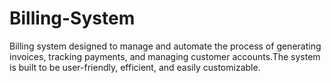 # Billing-System
Billing system designed to manage and automate the process of generating invoices, tracking payments, and managing customer accounts.The system is built to be user-friendly, efficient, and easily customizable.
